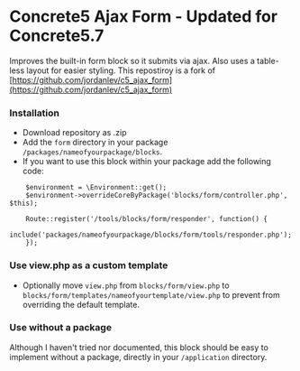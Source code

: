 Concrete5 Ajax Form - Updated for Concrete5.7
=============================================

Improves the built-in form block so it submits via ajax. Also uses a table-less layout for easier styling.
This repostiroy is a fork of [https://github.com/jordanlev/c5_ajax_form](https://github.com/jordanlev/c5_ajax_form)

### Installation
* Download repository as .zip
* Add the `form` directory in your package `/packages/nameofyourpackage/blocks`.
* If you want to use this block within your package add the following code:

```
    $environment = \Environment::get();
    $environment->overrideCoreByPackage('blocks/form/controller.php', $this);

    Route::register('/tools/blocks/form/responder', function() {
      include('packages/nameofyourpackage/blocks/form/tools/responder.php');
    });
```

### Use view.php as a custom template
* Optionally move `view.php` from `blocks/form/view.php` to `blocks/form/templates/nameofyourtemplate/view.php` to prevent from overriding the default template.

### Use without a package

Although I haven't tried nor documented, this block should be easy to implement without a package, directly in your `/application` directory.
